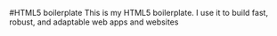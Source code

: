 #HTML5 boilerplate
This is my HTML5 boilerplate. I use it to build fast, robust, and adaptable web apps and websites
